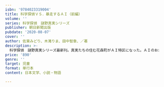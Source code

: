 ```yaml
---
isbn: '9784023319004'
title: 科学探偵ＶＳ．暴走するＡＩ（前編）
volume: ''
series: 科学探偵　謎野真実シリーズ
publisher: 朝日新聞出版
pubdate: '2020-08-07'
cover: ''
author: 佐東みどり、木滝りま、田中智章、／著
description: >-
  科学探偵　謎野真実シリーズ最新刊。真実たちの住む花森町がＡＩ特区になった。ＡＩのおかげでいろいろなことが便利になって、みんなは大喜び。ところがその陰で不穏な事件が動き出す……。トリックを解きながらＡＩについて詳しくなれる。
price: '890'
genre: ''
target: 児童
format: 単行本
content: 日本文学、小説・物語

---
```

